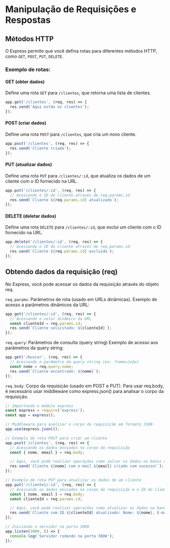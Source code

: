 # Manipulação de Requisições e Respostas

## Métodos HTTP

O Express permite que você defina rotas para diferentes métodos HTTP, como `GET`, `POST`, `PUT`, `DELETE`.

### Exemplo de rotas:

#### GET (obter dados)

Define uma rota `GET` para `/clientes`, que retorna uma lista de clientes.

```javascript
app.get('/clientes', (req, res) => {
  res.send('Aqui estão os clientes');
});
```

#### POST (criar dados)
Define uma rota `POST` para `/clientes`, que cria um novo cliente.

```javascript
app.post('/clientes', (req, res) => {
  res.send('Cliente criado');
});
```

#### PUT (atualizar dados)
Define uma rota `PUT` para `/clientes/:id`, que atualiza os dados de um cliente com o ID fornecido na URL.

```javascript
app.put('/clientes/:id', (req, res) => {
  // Acessando o ID do cliente através de req.params.id
  res.send(`Cliente ${req.params.id} atualizado`);
});
```

#### DELETE (deletar dados)
Define uma rota `DELETE` para `/clientes/:id`, que exclui um cliente com o ID fornecido na URL.

```javascript
app.delete('/clientes/:id', (req, res) => {
  // Acessando o ID do cliente através de req.params.id
  res.send(`Cliente ${req.params.id} excluído`);
});
```

## Obtendo dados da requisição (req)
No Express, você pode acessar os dados da requisição através do objeto req.

`req.params`: Parâmetros de rota (usado em URLs dinâmicas). Exemplo de acesso a parâmetros dinâmicos da URL:

```javascript
app.get('/clientes/:id', (req, res) => {
  // Acessando o valor dinâmico da URL
  const clienteId = req.params.id;
  res.send(`Cliente solicitado: ${clienteId}`);
});
```

`req.query`: Parâmetros de consulta (query string)
Exemplo de acesso aos parâmetros da query string:

```javascript
app.get('/buscar', (req, res) => {
  // Acessando o parâmetro da query string (ex: ?nome=João)
  const nome = req.query.nome;
  res.send(`Cliente encontrado: ${nome}`);
});
```

`req.body`: Corpo da requisição (usado em POST e PUT). Para usar req.body, é necessário usar middleware como express.json() para analisar o corpo da requisição.

```javascript
// Importando o módulo express
const express = require('express');
const app = express();

// Middleware para analisar o corpo da requisição em formato JSON
app.use(express.json());

// Exemplo de rota POST para criar um cliente
app.post('/clientes', (req, res) => {
  // Acessando os dados enviados no corpo da requisição
  const { nome, email } = req.body;

  // Aqui, você pode realizar operações como salvar os dados no banco de dados
  res.send(`Cliente ${nome} com e-mail ${email} criado com sucesso!`);
});

// Exemplo de rota PUT para atualizar os dados de um cliente
app.put('/clientes/:id', (req, res) => {
  // Acessando os dados enviados no corpo da requisição e o ID do cliente na URL
  const { nome, email } = req.body;
  const clienteId = req.params.id;

  // Aqui, você pode realizar operações como atualizar os dados no banco de dados
  res.send(`Cliente com ID ${clienteId} atualizado: Nome: ${nome}, E-mail: ${email}`);
});

// Iniciando o servidor na porta 3000
app.listen(3000, () => {
  console.log('Servidor rodando na porta 3000');
});
```